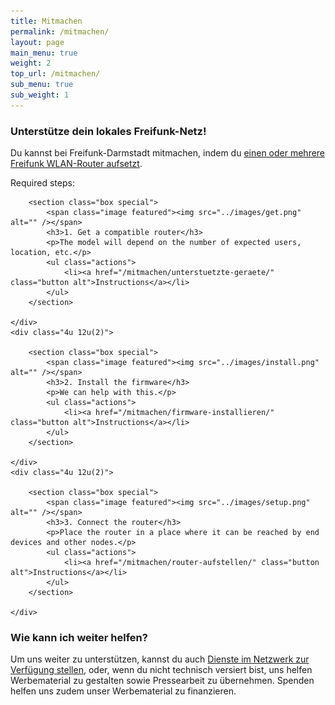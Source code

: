 ```yaml
---
title: Mitmachen
permalink: /mitmachen/
layout: page
main_menu: true
weight: 2
top_url: /mitmachen/
sub_menu: true
sub_weight: 1
---
```


### Unterstütze dein lokales Freifunk-Netz!

Du kannst bei Freifunk-Darmstadt mitmachen, indem du [einen oder mehrere Freifunk WLAN-Router aufsetzt](/router-aufstellen/). 

Required steps:

<div class="row">
	<div class="4u 12u(2)">

		<section class="box special">
			<span class="image featured"><img src="../images/get.png" alt="" /></span>
			<h3>1. Get a compatible router</h3>
			<p>The model will depend on the number of expected users, location, etc.</p>
			<ul class="actions">
				<li><a href="/mitmachen/unterstuetzte-geraete/" class="button alt">Instructions</a></li>
			</ul>
		</section>
		
	</div>
	<div class="4u 12u(2)">

		<section class="box special">
			<span class="image featured"><img src="../images/install.png" alt="" /></span>
			<h3>2. Install the firmware</h3>
			<p>We can help with this.</p>
			<ul class="actions">
				<li><a href="/mitmachen/firmware-installieren/" class="button alt">Instructions</a></li>
			</ul>
		</section>

	</div>
	<div class="4u 12u(2)">

		<section class="box special">
			<span class="image featured"><img src="../images/setup.png" alt="" /></span>
			<h3>3. Connect the router</h3>
			<p>Place the router in a place where it can be reached by end devices and other nodes.</p>
			<ul class="actions">
				<li><a href="/mitmachen/router-aufstellen/" class="button alt">Instructions</a></li>
			</ul>
		</section>

	</div>
</div>

### Wie kann ich weiter helfen?


Um uns weiter zu unterstützen, kannst du auch [Dienste im Netzwerk zur Verfügung stellen](/dienste-anbieten/), oder, wenn du nicht technisch versiert bist, uns helfen Werbematerial zu gestalten sowie Pressearbeit zu übernehmen. Spenden helfen uns zudem unser Werbematerial zu finanzieren.

